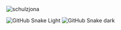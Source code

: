 <p><img align="center" src="https://github-readme-streak-stats.herokuapp.com/?user=schulzjona&" alt="schulzjona" /></p>

![GitHub Snake Light](github-snake.svg#gh-light-mode-only)
![GitHub Snake dark](github-snake-dark.svg#gh-dark-mode-only)
